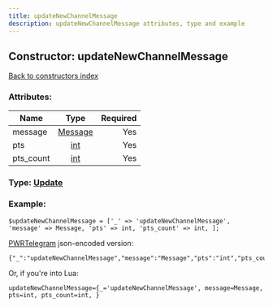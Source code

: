 ```yaml
---
title: updateNewChannelMessage
description: updateNewChannelMessage attributes, type and example
---
```

## Constructor: updateNewChannelMessage  
[Back to constructors index](index.md)



### Attributes:

| Name     |    Type       | Required |
|----------|:-------------:|---------:|
|message|[Message](../types/Message.md) | Yes|
|pts|[int](../types/int.md) | Yes|
|pts\_count|[int](../types/int.md) | Yes|



### Type: [Update](../types/Update.md)


### Example:

```
$updateNewChannelMessage = ['_' => 'updateNewChannelMessage', 'message' => Message, 'pts' => int, 'pts_count' => int, ];
```  

[PWRTelegram](https://pwrtelegram.xyz) json-encoded version:

```
{"_":"updateNewChannelMessage","message":"Message","pts":"int","pts_count":"int"}
```


Or, if you're into Lua:  


```
updateNewChannelMessage={_='updateNewChannelMessage', message=Message, pts=int, pts_count=int, }

```


